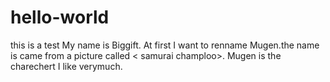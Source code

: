 # hello-world
this is a test
My name is Biggift.
At first I want to renname Mugen.the name is came from a picture called < samurai champloo>.
Mugen  is the charechert I like verymuch.
